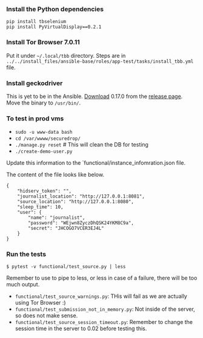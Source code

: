 ### Install the Python dependencies


```
pip install tbselenium
pip install PyVirtualDisplay==0.2.1
```

### Install Tor Browser 7.0.11

Put it under `~/.local/tbb` directory.
Steps are in `../../install_files/ansible-base/roles/app-test/tasks/install_tbb.yml` file.

### Install geckodriver

This is yet to be in the Ansible.
[Download](https://github.com/mozilla/geckodriver/releases/download/v0.17.0/geckodriver-v0.17.0-linux64.tar.gz) 0.17.0 from
the [release page](https://github.com/mozilla/geckodriver/releases/tag/v0.17.0). Move the binary to `/usr/bin/`.


### To test in prod vms

- `sudo -u www-data bash`
- `cd /var/wwww/securedrop/`
- `./manage.py reset`    # This will clean the DB for testing
- `./create-demo-user.py`  



Update this information to the `functional/instance_infomration.json file.

The content of the file looks like below.

```
{
    "hidserv_token": "",
    "journalist_location": "http://127.0.0.1:8081",
    "source_location": "http://127.0.0.1:8080",
    "sleep_time": 10,
    "user": {
        "name": "journalist",
        "password": "WEjwn8ZyczDhQSK24YKM8C9a",
        "secret": "JHCOGO7VCER3EJ4L"
    }
}
```

### Run the tests

```
$ pytest -v functional/test_source.py | less
```

Remember to use to pipe to less, or less in case of a failure, there will be too much output.

- `functional/test_source_warnings.py`: THis will fail as we are actually using Tor Browser :)
- `functional/test_submission_not_in_memory.py`: Not inside of the server, so does not make sense.
- `functional/test_source_session_timeout.py`: Remember to change the session time in the server to 0.02 before testing this.

